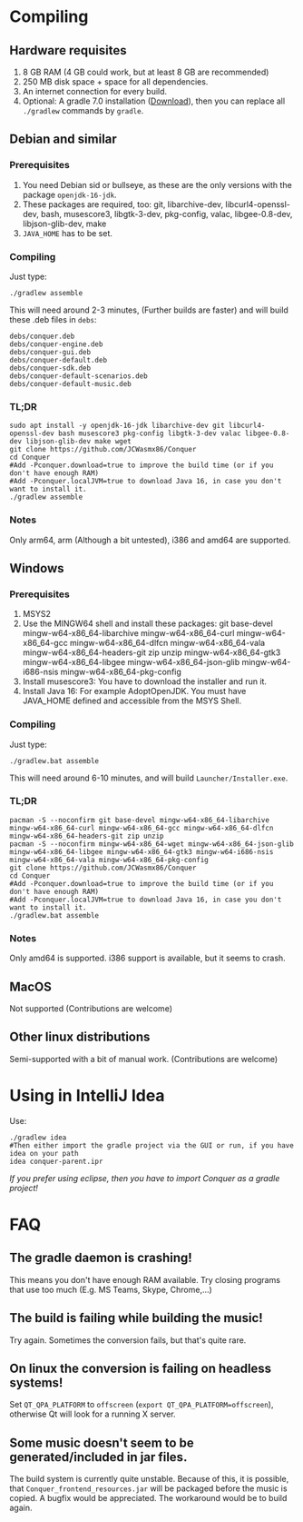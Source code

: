 # Compiling

## Hardware requisites

1. 8 GB RAM (4 GB could work, but at least 8 GB are recommended)
2. 250 MB disk space + space for all dependencies.
3. An internet connection for every build.
4. Optional: A gradle 7.0 installation ([Download](https://services.gradle.org/distributions/gradle-7.0-bin.zip)), then
   you can replace all `./gradlew` commands by `gradle`.

## Debian and similar

### Prerequisites

1. You need Debian sid or bullseye, as these are the only versions with the package `openjdk-16-jdk`.
2. These packages are required, too: git, libarchive-dev, libcurl4-openssl-dev, bash, musescore3, libgtk-3-dev,
   pkg-config, valac, libgee-0.8-dev, libjson-glib-dev, make
3. `JAVA_HOME` has to be set.

### Compiling

Just type:

```
./gradlew assemble
```

This will need around 2-3 minutes, (Further builds are faster) and will build these .deb files in `debs`:

```
debs/conquer.deb
debs/conquer-engine.deb
debs/conquer-gui.deb
debs/conquer-default.deb
debs/conquer-sdk.deb
debs/conquer-default-scenarios.deb
debs/conquer-default-music.deb
```

### TL;DR

```
sudo apt install -y openjdk-16-jdk libarchive-dev git libcurl4-openssl-dev bash musescore3 pkg-config libgtk-3-dev valac libgee-0.8-dev libjson-glib-dev make wget
git clone https://github.com/JCWasmx86/Conquer
cd Conquer
#Add -Pconquer.download=true to improve the build time (or if you don't have enough RAM)
#Add -Pconquer.localJVM=true to download Java 16, in case you don't want to install it.
./gradlew assemble
```

### Notes

Only arm64, arm (Although a bit untested), i386 and amd64 are supported.

## Windows

### Prerequisites

1. MSYS2
2. Use the MINGW64 shell and install these packages:
   git base-devel mingw-w64-x86_64-libarchive mingw-w64-x86_64-curl mingw-w64-x86_64-gcc mingw-w64-x86_64-dlfcn
   mingw-w64-x86_64-vala mingw-w64-x86_64-headers-git zip unzip mingw-w64-x86_64-gtk3 mingw-w64-x86_64-libgee
   mingw-w64-x86_64-json-glib mingw-w64-i686-nsis mingw-w64-x86_64-pkg-config
3. Install musescore3: You have to download the installer and run it.
4. Install Java 16: For example AdoptOpenJDK. You must have JAVA_HOME defined and accessible from the MSYS Shell.

### Compiling

Just type:

```
./gradlew.bat assemble
```

This will need around 6-10 minutes, and will build `Launcher/Installer.exe`.

### TL;DR

```
pacman -S --noconfirm git base-devel mingw-w64-x86_64-libarchive mingw-w64-x86_64-curl mingw-w64-x86_64-gcc mingw-w64-x86_64-dlfcn mingw-w64-x86_64-headers-git zip unzip 
pacman -S --noconfirm mingw-w64-x86_64-wget mingw-w64-x86_64-json-glib mingw-w64-x86_64-libgee mingw-w64-x86_64-gtk3 mingw-w64-i686-nsis mingw-w64-x86_64-vala mingw-w64-x86_64-pkg-config
git clone https://github.com/JCWasmx86/Conquer
cd Conquer
#Add -Pconquer.download=true to improve the build time (or if you don't have enough RAM)
#Add -Pconquer.localJVM=true to download Java 16, in case you don't want to install it.
./gradlew.bat assemble
```

### Notes

Only amd64 is supported. i386 support is available, but it seems to crash.

## MacOS

Not supported (Contributions are welcome)

## Other linux distributions

Semi-supported with a bit of manual work. (Contributions are welcome)

# Using in IntelliJ Idea

Use:

```
./gradlew idea
#Then either import the gradle project via the GUI or run, if you have idea on your path
idea conquer-parent.ipr
```

*If you prefer using eclipse, then you have to import Conquer as a gradle project!*
# FAQ

## The gradle daemon is crashing!

This means you don't have enough RAM available. Try closing programs that use too much (E.g. MS Teams, Skype,
Chrome,...)

## The build is failing while building the music!

Try again. Sometimes the conversion fails, but that's quite rare.

## On linux the conversion is failing on headless systems!

Set `QT_QPA_PLATFORM` to `offscreen` (`export QT_QPA_PLATFORM=offscreen`), otherwise Qt will look for a running X
server.

## Some music doesn't seem to be generated/included in jar files.

The build system is currently quite unstable. Because of this, it is possible, that `Conquer_frontend_resources.jar`
will be packaged before the music is copied. A bugfix would be appreciated. The workaround would be to build again.
